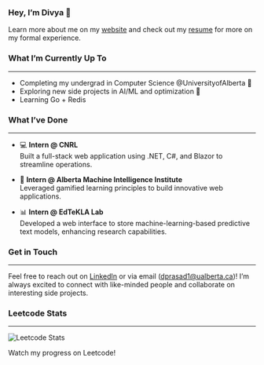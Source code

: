### Hey, I’m Divya 👋

Learn more about me on my [website](https://thedivyaprasad.com/) and check out my [resume](https://drive.google.com/file/d/1icm09vixqb7tRGYGK_OTG-QYSBkAv5yY/view?usp=sharing) for more on my formal experience.

### What I’m Currently Up To

---

- Completing my undergrad in Computer Science @UniversityofAlberta 🏫
- Exploring new side projects in AI/ML and optimization 🧠
- Learning Go + Redis

### What I’ve Done

---

- 💻 **Intern @ CNRL**  
  Built a full-stack web application using .NET, C#, and Blazor to streamline operations.
  
- 🤖 **Intern @ Alberta Machine Intelligence Institute**  
  Leveraged gamified learning principles to build innovative web applications.
  
- 📊 **Intern @ EdTeKLA Lab**  
  Developed a web interface to store machine-learning-based predictive text models, enhancing research capabilities.

### Get in Touch

---

Feel free to reach out on [LinkedIn](https://www.linkedin.com/in/divya-prasad/) or via email (dprasad1@ualberta.ca)! I’m always excited to connect with like-minded people and collaborate on interesting side projects.

### Leetcode Stats

---
![Leetcode Stats](https://leetcard.jacoblin.cool/divyaprasad)

Watch my progress on Leetcode!
